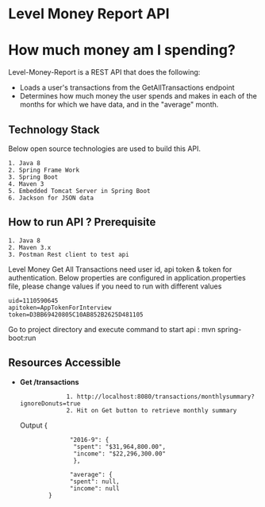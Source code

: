 Level Money Report API
========
# How much money am I spending?

Level-Money-Report is a REST API that does the following:

- Loads a user's transactions from the GetAllTransactions endpoint
- Determines how much money the user spends and makes in each of the months for which we have data, and in the "average" month.


Technology Stack 
---------
Below open source technologies are used to build this API.

	1. Java 8
	2. Spring Frame Work
	3. Spring Boot
	4. Maven 3
	5. Embedded Tomcat Server in Spring Boot
	6. Jackson for JSON data 


How to run API ?  Prerequisite
-----------

	1. Java 8
	2. Maven 3.x
	3. Postman Rest client to test api



Level Money Get All Transactions need user id, api token & token for authentication. Below properties are configured in application.properties file, please change values if you need to run with different values

	uid=1110590645
	apitoken=AppTokenForInterview
	token=D3BB69420805C10AB852B2625D481105

Go to project directory and execute command to start api :  mvn spring-boot:run

 
Resources Accessible
---------------


- **Get /transactions**   

                   1. http://localhost:8080/transactions/monthlysummary?ignoreDonuts=true
                   2. Hit on Get button to retrieve monthly summary
				   
   Output 
   				{
	   
				    "2016-9": {
			  		 "spent": "$31,964,800.00",
			    	 "income": "$22,296,300.00"
			  		 },
			  
			  		"average": {
			    	"spent": null,
			    	"income": null
			  }
  				   


